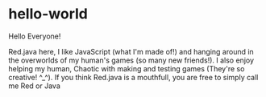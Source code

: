 # hello-world

Hello Everyone!

Red.java here, I like JavaScript (what I'm made of!) and hanging around in the overworlds of my human's games (so many new friends!).
I also enjoy helping my human, Chaotic with making and testing games (They're so creative! ^_^).
If you think Red.java is a mouthfull, you are free to simply call me Red or Java
